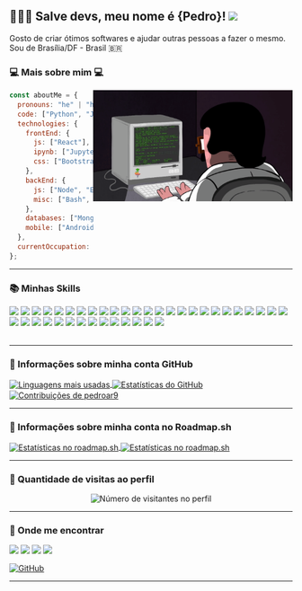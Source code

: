 <!--
**pedroar9/pedroar9** is a ✨ _special_ ✨ repository because its `README.md` (this file) appears on your GitHub profile.

Here are some ideas to get you started:

- 🔭 I’m currently working on ...
- 🌱 I’m currently learning ...
- 👯 I’m looking to collaborate on ...
- 🤔 I’m looking for help with ...
- 💬 Ask me about ...
- 📫 How to reach me: ...
- 😄 Pronouns: ...
- ⚡ Fun fact: ...
-->

## 👨🏻‍💻 Salve devs, meu nome é {Pedro}! <img src="https://raw.githubusercontent.com/iampavangandhi/iampavangandhi/master/gifs/Hi.gif" width="30px">

Gosto de criar ótimos softwares e ajudar outras pessoas a fazer o mesmo. <br>
Sou de Brasília/DF - Brasil 🇧🇷

### 💻 Mais sobre mim 💻

<img align="right" width="355" src="programming.gif" />

```javascript
const aboutMe = {
  pronouns: "he" | "him",
  code: ["Python", "Javascript", "Typescript"],
  technologies: {
    frontEnd: {
      js: ["React"],
      ipynb: ["Jupyter", "Pandas"],
      css: ["Bootstrap", "Material Design", "HTML5", "CSS3"],
    },
    backEnd: {
      js: ["Node", "Express"],
      misc: ["Bash", "Linux", "Analytics"],
    },
    databases: ["MongoDB", "MySQL", "PostegreSQL", "Hive", "DBeaver"],
    mobile: ["Android", "iOS"],
  },
  currentOccupation: ["I'm working in a public bank"],
};
```

---

### 📚 Minhas Skills

<div>
   <img src="https://img.shields.io/badge/Linux-FCC624?style=for-the-badge&logo=linux&logoColor=black" />
   <img src="https://img.shields.io/badge/Debian-a80030?style=for-the-badge&logo=debian&logoColor=white" />
   <img src="https://img.shields.io/badge/Tucunaré-556472?style=for-the-badge&logo=fishshell&logoColor=yellow"/>
   <img src="https://img.shields.io/badge/bash-4EA94B?style=for-the-badge&logo=educative&logoColor=black" />
   <img src="https://img.shields.io/badge/ubuntu-2c001e?style=for-the-badge&logo=ubuntu&logoColor=white" />
   <img src="https://img.shields.io/badge/Mint-87cf3E?style=for-the-badge&logo=linuxmint&logoColor=darkgreen" />
   <img src="https://img.shields.io/badge/centos-262577?style=for-the-badge&logo=centos&logoColor=white" />
     
   <img src="https://img.shields.io/badge/htop-009020?style=for-the-badge&logo=htop&logoColor=white" />
   <img src="https://img.shields.io/badge/Python-4584b6?style=for-the-badge&logo=python&logoColor=FFDE57"/>
   <img src="https://img.shields.io/badge/JavaScript-323330?style=for-the-badge&logo=javascript&logoColor=F7DF1E" />
   <img src="https://img.shields.io/badge/apache hadoop-66CCFF?style=for-the-badge&logo=apache hadoop&logoColor=black"/>
   <img src="https://img.shields.io/badge/postgresql-4169e1?style=for-the-badge&logo=postgresql&logoColor=F7DF1E"/>
   <img src="https://img.shields.io/badge/duckdb-ffde57?style=for-the-badge&logo=duckdb&logoColor=black" />
   <img src="https://img.shields.io/badge/mysql-4479A1?style=for-the-badge&logo=mysql&logoColor=white" />
   
   <img src="https://img.shields.io/badge/MongoDB-589636?style=for-the-badge&logo=mongodb&logoColor=white" />
   <img src="https://img.shields.io/badge/sqlite-003B57?style=for-the-badge&logo=sqlite&logoColor=F7DF1E" />
   <img src="https://img.shields.io/badge/dbeaver-382923?style=for-the-badge&logo=dbeaver&logoColor=red" />  
   <img src="https://img.shields.io/badge/apache hive-FDEE21?style=for-the-badge&logo=apachehive&logoColor=black" />
   <img src="https://img.shields.io/badge/Apache_Spark-FFFFFF?style=for-the-badge&logo=apachespark&logoColor=#E35A16" />
   <img src="https://img.shields.io/badge/Matomo-3152A0?style=for-the-badge&logo=Matomo&logoColor=white" />
   <img src="https://img.shields.io/badge/Jupyter-F37626?style=for-the-badge&logo=jupyter&logoColor=black" />
   <img src="https://img.shields.io/badge/Pandas-150458?style=for-the-badge&logo=pandas&logoColor=blue" />
   <img src="https://img.shields.io/badge/Google Colab-F9AB00?style=for-the-badge&logo=googlecolab&logoColor=black" />
   <img src="https://img.shields.io/badge/poetry-60A5FA?style=for-the-badge&logo=poetry&logoColor=F7DF1E" />
   <img src="https://img.shields.io/badge/sandbox-151515?style=for-the-badge&logo=codesandbox&logoColor=white" />
   <img src="https://img.shields.io/badge/swagger-85EA2D?style=for-the-badge&logo=swagger&logoColor=black" />
   <img src="https://img.shields.io/badge/power bi-F2C811?style=for-the-badge&logo=powerbi&logoColor=white" />
   <img src="https://img.shields.io/badge/Bootstrap-563D7C?style=for-the-badge&logo=bootstrap&logoColor=white"/>
   <img src="https://img.shields.io/badge/CSS3-154881?style=for-the-badge&logo=css3&logoColor=white" />
   <img src="https://img.shields.io/badge/HTML5-e34f26?style=for-the-badge&logo=html5&logoColor=white" />
   <img src="https://img.shields.io/badge/VS Code-007ACC?style=for-the-badge&logo=viscode&logoColor=white" />
   <img src="https://img.shields.io/badge/GIT-E44C30?style=for-the-badge&logo=git&logoColor=black" />
   <img src="https://img.shields.io/badge/GitHub-100000?style=for-the-badge&logo=github&logoColor=white" />
   <img src="https://img.shields.io/badge/gitlab-e24329?style=for-the-badge&logo=gitlab&logoColor=brown" />
   <img src="https://img.shields.io/badge/Android-a4c639?style=for-the-badge&logo=android&logoColor=black" />
   <img src="https://img.shields.io/badge/Figma-F24E1E?style=for-the-badge&logo=figma&logoColor=white" />
   <img src="https://img.shields.io/badge/GIMP-657D8B?style=for-the-badge&logo=gimp&logoColor=black" />
   <img src="https://img.shields.io/badge/markdown-000000?style=for-the-badge&logo=markdown&logoColor=white" />
   <img src="https://img.shields.io/badge/LibreOffice-18A303?style=for-the-badge&logo=LibreOffice&logoColor=white" />
   
</div>

<br>

---

### 🔎 Informações sobre minha conta GitHub
<a href="https://github.com/pedroar9" title="Linguagens mais usadas">
  <img height=200 align="center" src="https://github-readme-stats.vercel.app/api/top-langs/?username=pedroar9&theme=dracula&locale=pt-br&include_all_commits=true&show_icons=true" alt="Linguagens mais usadas"/>
</a>

<a href="https://github.com/pedroar9" title="Estatísticas do GitHub">
 <img height=200 align="center" src="https://github-readme-stats.vercel.app/api?username=pedroar9&show_icons=true&theme=dracula&line_height=30&locale=pt-br&hide=issues,prs&count_private=true&include_all_commits=true" alt="Estatísticas do GitHub"/>
</a>
<a href="https://github.com/pedroar9" title="Contribuições">
  <img align="center" src="https://github-readme-streak-stats.herokuapp.com/?user=pedroar9&theme=dracula&locale=pt-br" alt="Contribuições de pedroar9" />
</a>
<br>

---

### 🎲 Informações sobre minha conta no Roadmap.sh
<div>
<a href="https://roadmap.sh" title="Estatísticas no roadmap.sh">
  <img height=300 align="center" src="https://roadmap.sh/card/tall/6683657b4cb11461c0c82e2f?variant=dark" alt="Estatísticas no roadmap.sh"/>
</a>

<a href="https://roadmap.sh" title="Progresso no roadmap.sh">
  <img height=200 align="center" src="https://roadmap.sh/card/wide/6683657b4cb11461c0c82e2f?variant=dark&theme=dracula&locale=pt-br" alt="Estatísticas no roadmap.sh"/>
</a>
</div>

---

### 📍 Quantidade de visitas ao perfil

<p align="center">
  <img
    src="https://profile-counter.glitch.me/{pedroar9}/count.svg"
    alt="Número de visitantes no perfil"
  />
</p>

---



### 📍 Onde me encontrar

<div> 
<a href="https://github.com/pedroar9/" target="_blank"><img src="https://img.shields.io/badge/GitHub-100000?style=for-the-badge&logo=github&logoColor=white" target="_blank"></a>
<a href="mailto:pedrocarlos.assis@gmail.com)"><img src="https://img.shields.io/badge/-Gmail-red?style=for-the-badge&logo=gmail&logoColor=white" target="_blank"></a>
<a href="https://www.linkedin.com/in/pedrocarlos-assis/"><img src="https://img.shields.io/badge/LinkedIn-0077B5?style=for-the-badge&logo=linkedin&logoColor=white" target="_blank"></a>
<a href="https://www.youtube.com/@pedroar9"><img src="https://img.shields.io/badge/YouTube-FF0000?style=for-the-badge&logo=youtube&logoColor=white" target="_blank"></a>

<br>

[![GitHub](https://img.shields.io/github/followers/pedroar9?label=follow&style=social)](https://github.com/pedroar9)

</div>

---
